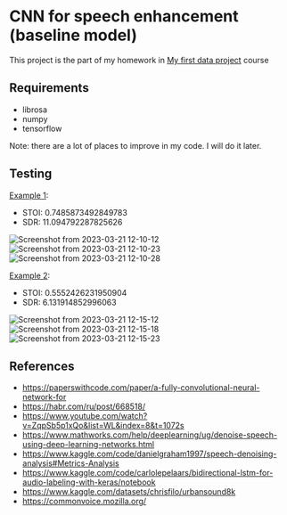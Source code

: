 
# CNN for speech enhancement (baseline model)

This project is the part of my homework in [My first data project](https://ods.ai/tracks/my_first_data_project) course



## Requirements

- librosa
- numpy
- tensorflow

Note: there are a lot of places to improve in my code. I will do it later.


## Testing
[Example 1](https://drive.google.com/drive/folders/1-5wGQ1fpA0poQMsjk5xdNzo99HKL01lp?usp=sharing):

- STOI: 0.7485873492849783
- SDR: 11.094792287825626

![Screenshot from 2023-03-21 12-10-12](https://user-images.githubusercontent.com/63301430/226561548-743503a6-c1c2-42dc-a7f5-a0f7a2a508e5.png)
![Screenshot from 2023-03-21 12-10-23](https://user-images.githubusercontent.com/63301430/226561551-b33b70f7-f699-4879-a481-b6cf86470f31.png)
![Screenshot from 2023-03-21 12-10-28](https://user-images.githubusercontent.com/63301430/226561554-a6e60551-fac5-4cce-a79f-03731b4b90a5.png)

[Example 2](https://drive.google.com/drive/folders/1-5wGQ1fpA0poQMsjk5xdNzo99HKL01lp?usp=sharing):

- STOI: 0.5552426231950904
- SDR: 6.131914852996063

![Screenshot from 2023-03-21 12-15-12](https://user-images.githubusercontent.com/63301430/226562559-49c322a3-66df-4c48-886a-ddcc3c02cc1a.png)
![Screenshot from 2023-03-21 12-15-18](https://user-images.githubusercontent.com/63301430/226562563-de83326d-36c4-46af-aac9-bea6fdec9fee.png)
![Screenshot from 2023-03-21 12-15-23](https://user-images.githubusercontent.com/63301430/226562569-27601b24-8d6d-4be8-bc8c-f0099023370e.png)

## References
- https://paperswithcode.com/paper/a-fully-convolutional-neural-network-for
- https://habr.com/ru/post/668518/
- https://www.youtube.com/watch?v=ZqpSb5p1xQo&list=WL&index=8&t=1072s
- https://www.mathworks.com/help/deeplearning/ug/denoise-speech-using-deep-learning-networks.html
- https://www.kaggle.com/code/danielgraham1997/speech-denoising-analysis#Metrics-Analysis
- https://www.kaggle.com/code/carlolepelaars/bidirectional-lstm-for-audio-labeling-with-keras/notebook
- https://www.kaggle.com/datasets/chrisfilo/urbansound8k
- https://commonvoice.mozilla.org/
